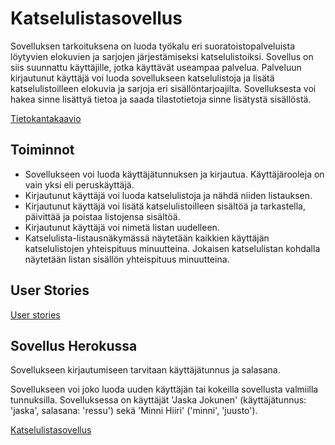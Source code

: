 # Katselulistasovellus

Sovelluksen tarkoituksena on luoda työkalu eri suoratoistopalveluista löytyvien elokuvien ja sarjojen järjestämiseksi katselulistoiksi. Sovellus on siis suunnattu käyttäjille, jotka käyttävät useampaa palvelua. Palveluun kirjautunut käyttäjä voi luoda sovellukseen katselulistoja ja lisätä katselulistoilleen elokuvia ja sarjoja eri sisällöntarjoajilta. Sovelluksesta voi hakea sinne lisättyä tietoa ja saada tilastotietoja sinne lisätystä sisällöstä.

[Tietokantakaavio](https://github.com/skoskipaa/Katselulista/blob/master/documentation/pictures/tkkaavio.png)

## Toiminnot

* Sovellukseen voi luoda käyttäjätunnuksen ja kirjautua. Käyttäjärooleja on vain yksi eli peruskäyttäjä.
* Kirjautunut käyttäjä voi luoda katselulistoja ja nähdä niiden listauksen.
* Kirjautunut käyttäjä voi lisätä katselulistoilleen sisältöä ja tarkastella, päivittää ja poistaa listojensa sisältöä.
* Kirjautunut käyttäjä voi nimetä listan uudelleen.
* Katselulista-listausnäkymässä näytetään kaikkien käyttäjän katselulistojen yhteispituus minuutteina. Jokaisen katselulistan kohdalla näytetään listan sisällön yhteispituus minuutteina.

## User Stories

[User stories](https://github.com/skoskipaa/Katselulista/blob/master/documentation/userstories.md)

## Sovellus Herokussa

Sovellukseen kirjautumiseen tarvitaan käyttäjätunnus ja salasana.

Sovellukseen voi joko luoda uuden käyttäjän tai kokeilla sovellusta valmiilla tunnuksilla. Sovelluksessa on käyttäjät
'Jaska Jokunen' (käyttäjätunnus: 'jaska', salasana: 'ressu') sekä 'Minni Hiiri' ('minni', 'juusto').

[Katselulistasovellus](https://tranquil-tor-18309.herokuapp.com)


